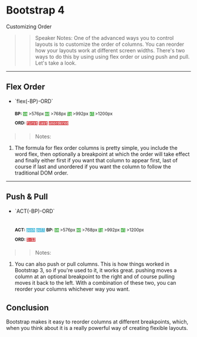 <!-- .slide: data-state="title" -->
# Bootstrap 4
Customizing Order

>> Speaker Notes:
One of the advanced ways you to control layouts is to customize the order of columns. You can reorder how your layouts work at different screen widths. There's two ways to do this by using using flex order or using push and pull. Let's take a look.

---

<!-- .slide: data-state="hasicon" -->

## <i class="fa fa-th"></i> Flex Order

<ul>
	<li class="fragment"><p contenteditable>`flex(-BP)-ORD`</p>
	<small style="line-height: 220%; vertical-align: text-bottom;">
		<b>BP:</b> <code style="background:#5cb85c; color:white;">sm</code> >576px 
		<code style="background:#5cb85c; color:white;">md</code> >768px 
		<code style="background:#5cb85c; color:white;">lg</code> >992px 
		<code style="background:#5cb85c; color:white;">xl</code> >1200px
		</small><br>
		<small style="line-height: 220%; vertical-align: text-bottom;"> 
		<b>ORD:</b> <code style="background:#D95357; color:white;">first</code> <code style="background:#D95357; color:white;">last</code> <code style="background:#D95357; color:white;">unordered</code> 	</small>
	</li> 
</ul>

>> Notes: 
1. The formula for flex order columns is pretty simple, you include the word flex, then optionally a breakpoint at which the order will take effect and finally either first if you want that column to appear first, last of course if last and unordered if you want the column to follow the traditional DOM order.
 

---

<!-- .slide: data-state="hasicon" -->

## <i class="fa fa-th"></i> Push & Pull

<ul>
	<li class="fragment"><p contenteditable>`ACT(-BP)-ORD`</p>
<br>
		<small style="line-height: 220%; vertical-align: text-bottom;"> 
		<b>ACT:</b> <code style="background:#5BC0DE; color:white;">push</code> <code style="background:#5BC0DE; color:white;">pull</code>	</small>
	<small style="line-height: 220%; vertical-align: text-bottom;">
		<b>BP:</b> <code style="background:#5cb85c; color:white;">sm</code> >576px 
		<code style="background:#5cb85c; color:white;">md</code> >768px 
		<code style="background:#5cb85c; color:white;">lg</code> >992px 
		<code style="background:#5cb85c; color:white;">xl</code> >1200px
		</small><br>
		<small style="line-height: 220%; vertical-align: text-bottom;"> 
		<b>ORD:</b> <code style="background:#D95357; color:white;">1-12</code> 	</small>
	</li> 
</ul>

>> Notes: 
1. You can also push or pull columns. This is how things worked in Bootstrap 3, so if you're used to it, it works great. pushing moves a column at an optional breakpoint to the right and of course pulling moves it back to the left. With a combination of these two, you can reorder your columns whichever way you want.
 


## Conclusion
Bootstrap makes it easy to reorder columns at different breakpoints, which, when you think about it is a really powerful way of creating flexible layouts.